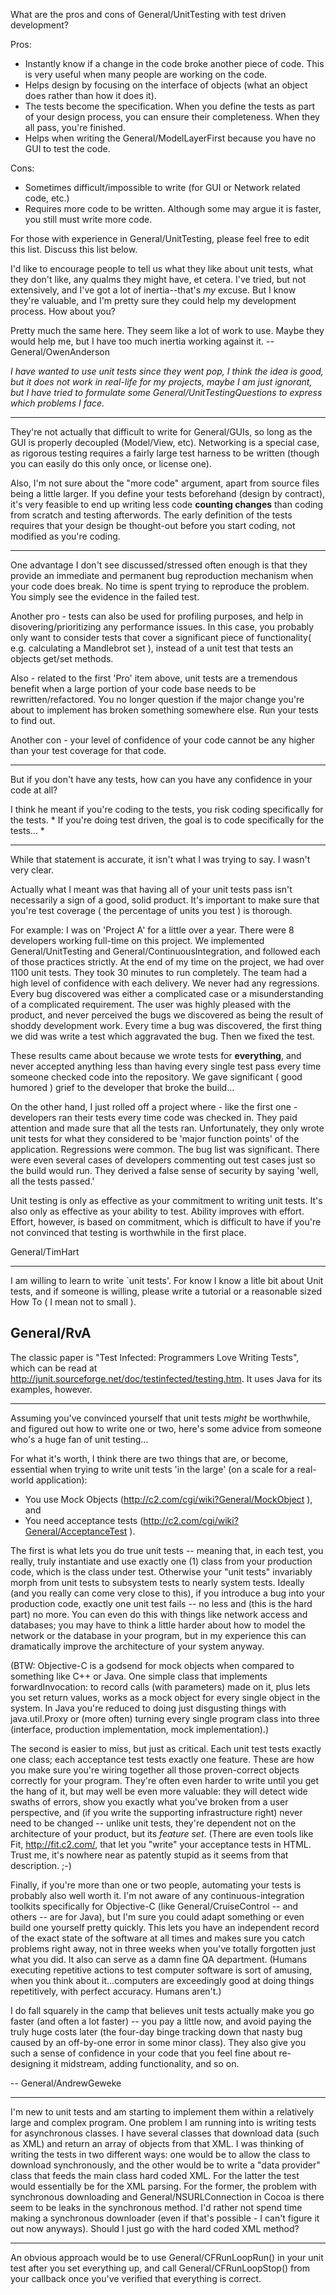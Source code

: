 What are the pros and cons of General/UnitTesting with test driven development?

Pros:

* Instantly know if a change in the code broke another piece of code. This is very useful when many people are working on the code.
* Helps design by focusing on the interface of objects (what an object does rather than how it does it).
* The tests become the specification.  When you define the tests as part of your design process, you can ensure their completeness.  When they all pass, you're finished.
* Helps when writing the General/ModelLayerFirst because you have no GUI to test the code.


Cons:

* Sometimes difficult/impossible to write (for GUI or Network related code, etc.)
* Requires more code to be written. Although some may argue it is faster, you still must write more code.


For those with experience in General/UnitTesting, please feel free to edit this list. Discuss this list below.

I'd like to encourage people to tell us what they like about unit tests, what they don't like, any qualms they might have, et cetera. I've tried, but not extensively, and I've got a lot of inertia--that's *my* excuse. But I know they're valuable, and I'm pretty sure they could help my development process. How about you?

Pretty much the same here.  They seem like a lot of work to use.  Maybe they would help me, but I have too much inertia working against it. --General/OwenAnderson

*I have wanted to use unit tests since they went pop, I think the idea is good, but it does not work in real-life for my projects, maybe I am just ignorant, but I have tried to formulate some General/UnitTestingQuestions to express which problems I face.*

----

They're not actually that difficult to write for General/GUIs, so long as the GUI is properly decoupled (Model/View, etc).  Networking is a special case, as rigorous testing requires a fairly large test harness to be written (though you can easily do this only once, or license one).

Also, I'm not sure about the "more code" argument, apart from source files being a little larger.  If you define your tests beforehand (design by contract), it's very feasible to end up writing less code **counting changes** than coding from scratch and testing afterwords.  The early definition of the tests requires that your design be thought-out before you start coding, not modified as you're coding.

----

One advantage I don't see discussed/stressed often enough is that they provide an immediate and permanent bug reproduction mechanism when your code does break. No time is spent trying to reproduce the problem. You simply see the evidence in the failed test.

Another pro - tests can also be used for profiling purposes, and help in disovering/prioritizing any performance issues. In this case, you probably only want to consider tests that cover a significant piece of functionality( e.g. calculating a Mandlebrot set ), instead of a unit test that tests an objects get/set methods.

Also - related to the first 'Pro' item above,  unit tests are a tremendous benefit when a large portion of your code base needs to be rewritten/refactored. You no longer question if the major change you're about to implement has broken something somewhere else. Run your tests to find out.

Another con - your level of confidence of your code cannot be any higher than your test coverage for that code.

----

But if you don't have any tests, how can you have any confidence in your code at all?

I think he meant if you're coding to the tests, you risk coding specifically for the tests.
*
If you're doing test driven, the goal is to code specifically for the tests...
*


----

While that statement is accurate, it isn't what I was trying to say. I wasn't very clear.

Actually what I meant was that having all of your unit tests pass isn't necessarily a sign of a good, solid product. It's important to make sure that you're test coverage ( the percentage of units you test ) is thorough.

For example: I was on 'Project A' for a little over a year. There were 8 developers working full-time on this project. We implemented General/UnitTesting and General/ContinuousIntegration, and followed each of those practices strictly. At the end of my time on the project, we had over 1100 unit tests. They took 30 minutes to run completely. The team had a high level of confidence with each delivery. We never had any regressions. Every bug discovered was either a complicated case or a misunderstanding of a complicated requirement. The user was highly pleased with the product, and never perceived the bugs we discovered as being the result of shoddy development work. Every time a bug was discovered, the first thing we did was write a test which aggravated the bug. Then we fixed the test.

These results came about because we wrote tests for **everything**, and never accepted anything less than having every single test pass every time someone checked code into the repository. We gave significant ( good humored ) grief to the developer that broke the build...

On the other hand, I just rolled off a project where - like the first one - developers ran their tests every time code was checked in. They paid attention and made sure that all the tests ran. Unfortunately, they only wrote unit tests for what they considered to be 'major function points' of the application. Regressions were common. The bug list was significant. There were even several cases of developers commenting out test cases just so the build would run. They derived a false sense of security by saying 'well, all the tests passed.'

Unit testing is only as effective as your commitment to writing unit tests. It's also only as effective as your ability to test. Ability improves with effort. Effort, however, is based on commitment, which is difficult to have if you're not convinced that testing is worthwhile in the first place.

General/TimHart

----

I am willing to learn to write `unit tests'.  For know I know a litle bit about Unit tests, and if someone is willing, please write a tutorial or a reasonable sized  How To ( I mean not to small ).

General/RvA
----

The classic paper is "Test Infected: Programmers Love Writing Tests", which can be read at http://junit.sourceforge.net/doc/testinfected/testing.htm.  It uses Java for its examples, however.

----

Assuming you've convinced yourself that unit tests *might* be worthwhile, and figured out how to write one or two, here's some advice from someone who's a huge fan of unit testing...

For what it's worth, I think there are two things that are, or become, essential when trying to write unit tests 'in the large' (on a scale for a real-world application):

  - You use Mock Objects (http://c2.com/cgi/wiki?General/MockObject ), and
  - You need acceptance tests (http://c2.com/cgi/wiki?General/AcceptanceTest ).

The first is what lets you do true unit tests -- meaning that, in each test, you really, truly instantiate and use exactly one (1) class from your production code, which is the class under test. Otherwise your "unit tests" invariably morph from unit tests to subsystem tests to nearly system tests. Ideally (and you really can come very close to this), if you introduce a bug into your production code, exactly one unit test fails -- no less and (this is the hard part) no more. You can even do this with things like network access and databases; you may have to think a little harder about how to model the network or the database in your program, but in my experience this can dramatically improve the architecture of your system anyway.

(BTW: Objective-C is a godsend for mock objects when compared to something like C++ or Java. One simple class that implements forwardInvocation: to record calls (with parameters) made on it, plus lets you set return values, works as a mock object for every single object in the system. In Java you're reduced to doing just disgusting things with java.util.Proxy or (more often) turning every single program class into three (interface, production implementation, mock implementation).)

The second is easier to miss, but just as critical. Each unit test tests exactly one class; each acceptance test tests exactly one feature. These are how you make sure you're wiring together all those proven-correct objects correctly for your program. They're often even harder to write until you get the hang of it, but may well be even more valuable: they will detect wide swaths of errors, show you exactly what you've broken from a user perspective, and (if you write the supporting infrastructure right) never need to be changed -- unlike unit tests, they're dependent not on the architecture of your product, but its *feature set*. (There are even tools like Fit, http://fit.c2.com/, that let you "write" your acceptance tests in HTML. Trust me, it's nowhere near as patently stupid as it seems from that description. ;-)

Finally, if you're more than one or two people, automating your tests is probably also well worth it. I'm not aware of any continuous-integration toolkits specifically for Objective-C (like General/CruiseControl -- and others -- are for Java), but I'm sure you could adapt something or even build one yourself pretty quickly. This lets you have an independent record of the exact state of the software at all times and makes sure you catch problems right away, not in three weeks when you've totally forgotten just what you did. It also can serve as a damn fine QA department. (Humans executing repetitive actions to test computer software is sort of amusing, when you think about it...computers are exceedingly good at doing things repetitively, with perfect accuracy. Humans aren't.)

I do fall squarely in the camp that believes unit tests actually make you go faster (and often a lot faster) -- you pay a little now, and avoid paying the truly huge costs later (the four-day binge tracking down that nasty bug caused by an off-by-one error in some minor class). They also give you such a sense of confidence in your code that you feel fine about re-designing it midstream, adding functionality, and so on. 

-- General/AndrewGeweke

----

I'm new to unit tests and am starting to implement them within a relatively large and complex program. One problem I am running into is writing tests for asynchronous classes. I have several classes that download data (such as XML) and return an array of objects from that XML. I was thinking of writing the tests in two different ways: one would be to allow the class to download synchronously, and the other would be to write a "data provider" class that feeds the main class hard coded XML. For the latter the test would essentially be for the XML parsing. For the former, the problem with synchronous downloading and General/NSURLConnection in Cocoa is there seem to be leaks in the synchronous method. I'd rather not spend time making a synchronous downloader (even if that's possible - I can't figure it out now anyways). Should I just go with the hard coded XML method?

----
An obvious approach would be to use     General/CFRunLoopRun() in your unit test after you set everything up, and call     General/CFRunLoopStop() from your callback once you've verified that everything is correct.